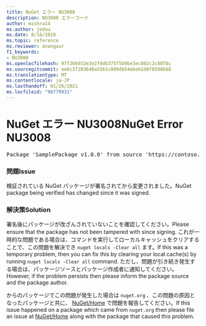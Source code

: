 ```yaml
---
title: NuGet エラー NU3008
description: NU3008 エラーコード
author: mishra14
ms.author: jodou
ms.date: 8/16/2018
ms.topic: reference
ms.reviewer: anangaur
f1_keywords:
- NU3008
ms.openlocfilehash: 97f266932e3e2f8db375f5b9be3ec802c2c80f8c
ms.sourcegitcommit: ee6c3f203648a5561c809db54ebeb1d0f0598b68
ms.translationtype: MT
ms.contentlocale: ja-JP
ms.lasthandoff: 01/26/2021
ms.locfileid: "98779931"
---
```

# <a name="nuget-error-nu3008"></a><span data-ttu-id="a0875-103">NuGet エラー NU3008</span><span class="sxs-lookup"><span data-stu-id="a0875-103">NuGet Error NU3008</span></span>

<pre>Package 'SamplePackage v1.0.0' from source 'https://contoso.com/index.json': The package integrity check failed.</pre>

### <a name="issue"></a><span data-ttu-id="a0875-104">問題</span><span class="sxs-lookup"><span data-stu-id="a0875-104">Issue</span></span>

<span data-ttu-id="a0875-105">検証されている NuGet パッケージが署名されてから変更されました。</span><span class="sxs-lookup"><span data-stu-id="a0875-105">NuGet package being verified has changed since it was signed.</span></span>


### <a name="solution"></a><span data-ttu-id="a0875-106">解決策</span><span class="sxs-lookup"><span data-stu-id="a0875-106">Solution</span></span>

<span data-ttu-id="a0875-107">署名後にパッケージが改ざんされていないことを確認してください。</span><span class="sxs-lookup"><span data-stu-id="a0875-107">Please ensure that the package has not been tampered with since signing.</span></span> <span data-ttu-id="a0875-108">これが一時的な問題である場合は、コマンドを実行してローカルキャッシュをクリアすることで、この問題を解決でき `nuget locals -Clear all` ます。</span><span class="sxs-lookup"><span data-stu-id="a0875-108">If this was a temporary problem, then you can fix this by clearing your local cache(s) by running `nuget locals -Clear all` command.</span></span> <span data-ttu-id="a0875-109">ただし、問題が引き続き発生する場合は、パッケージソースとパッケージ作成者に通知してください。</span><span class="sxs-lookup"><span data-stu-id="a0875-109">However, if the problem persists then please inform the package source and the package author.</span></span>

<span data-ttu-id="a0875-110">からのパッケージでこの問題が発生した場合は `nuget.org` 、この問題の原因となったパッケージと共に、 [NuGet/Home](https://github.com/NuGet/Home/issues) で問題を報告してください。</span><span class="sxs-lookup"><span data-stu-id="a0875-110">If this issue happened on a package which came from `nuget.org` then please file an issue at [NuGet/Home](https://github.com/NuGet/Home/issues) along with the package that caused this problem.</span></span>


